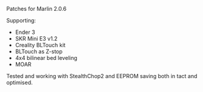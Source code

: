Patches for Marlin 2.0.6

Supporting:

* Ender 3
* SKR Mini E3 v1.2
* Creality BLTouch kit
* BLTouch as Z-stop
* 4x4 bilinear bed leveling
* MOAR

Tested and working with StealthChop2 and EEPROM saving both in tact and optimised.

